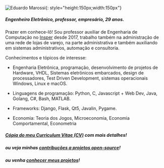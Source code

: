 
![Eduardo Marossi](https://avatars0.githubusercontent.com/u/7621220?s=460&u=9cc1b2072bdd8d7ec39dd6f0a4e9c61fb0ef3f59&v=4){: style="height:150px;width:150px"}
##### Engenheiro Eletrônico, professor, empresário, 29 anos. 

Prazer em conhece-lô! Sou professor auxiliar de Engenharia de Computação no [Insper](https://insper.edu.br) desde 2017, trabalho também na administração de uma rede de lojas de varejo, na parte administrativa e também auxiliando em sistemas administrativos, automação e consultoria.

Conhecimentos e tópicos de interesse: 

- Engenharia Eletrônica, programação, desenvolvimento de projetos de Hardware, VHDL, Sistemas eletrônicos embarcados, design de processadores, Test Driven Development, sistemas operacionais Windows, Linux e macOS.

- Linguagens de programação: Python, C, Javascript + Web Dev, Java, Golang, C#, Bash, MATLAB.

- Frameworks: Django, Flask, Qt5, Javalin, Pygame.

- Economia: Teoria dos Jogos, Microeconomia, Economia Comportamental, Econometria

##### [Cópia do meu Curriculum Vitae (CV)]() com mais detalhes!

##### ou veja minhas [contribuções a projetos open-source]()!

##### ou venha [conhecer meus projetos]()!

